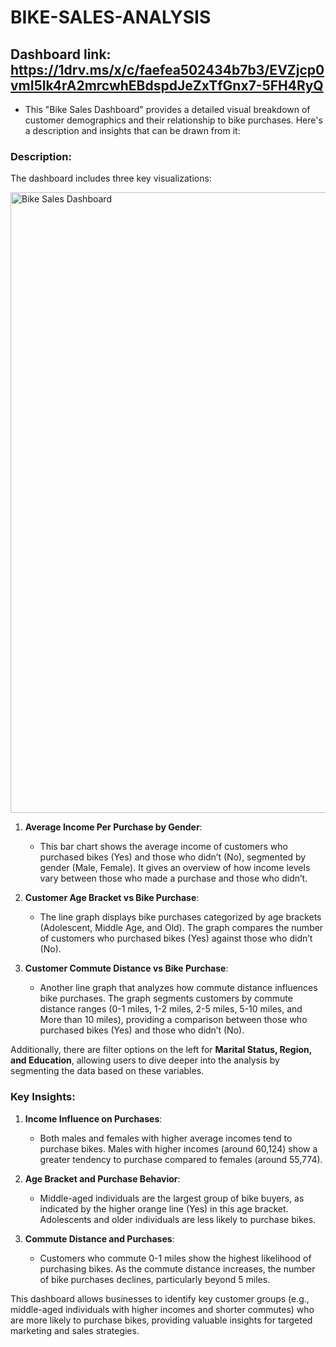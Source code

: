 # BIKE-SALES-ANALYSIS

## Dashboard link: https://1drv.ms/x/c/faefea502434b7b3/EVZjcp0vmI5Ik4rA2mrcwhEBdspdJeZxTfGnx7-5FH4RyQ

- This "Bike Sales Dashboard" provides a detailed visual breakdown of customer demographics and their relationship to bike purchases. Here's a description and insights that can be drawn from it:

### Description:
The dashboard includes three key visualizations:

<img width="993" alt="Bike Sales Dashboard" src="https://github.com/user-attachments/assets/697eaddb-49d5-4276-ba8d-e12e1e57bd08">

1. **Average Income Per Purchase by Gender**:  
   - This bar chart shows the average income of customers who purchased bikes (Yes) and those who didn’t (No), segmented by gender (Male, Female). It gives an overview of how income levels vary between those who made a purchase and those who didn’t.

2. **Customer Age Bracket vs Bike Purchase**:  
   - The line graph displays bike purchases categorized by age brackets (Adolescent, Middle Age, and Old). The graph compares the number of customers who purchased bikes (Yes) against those who didn’t (No).

3. **Customer Commute Distance vs Bike Purchase**:  
   - Another line graph that analyzes how commute distance influences bike purchases. The graph segments customers by commute distance ranges (0-1 miles, 1-2 miles, 2-5 miles, 5-10 miles, and More than 10 miles), providing a comparison between those who purchased bikes (Yes) and those who didn’t (No).

Additionally, there are filter options on the left for **Marital Status, Region, and Education**, allowing users to dive deeper into the analysis by segmenting the data based on these variables.

### Key Insights:

1. **Income Influence on Purchases**:  
   - Both males and females with higher average incomes tend to purchase bikes. Males with higher incomes (around 60,124) show a greater tendency to purchase compared to females (around 55,774).

2. **Age Bracket and Purchase Behavior**:  
   - Middle-aged individuals are the largest group of bike buyers, as indicated by the higher orange line (Yes) in this age bracket. Adolescents and older individuals are less likely to purchase bikes.

3. **Commute Distance and Purchases**:  
   - Customers who commute 0-1 miles show the highest likelihood of purchasing bikes. As the commute distance increases, the number of bike purchases declines, particularly beyond 5 miles.

This dashboard allows businesses to identify key customer groups (e.g., middle-aged individuals with higher incomes and shorter commutes) who are more likely to purchase bikes, providing valuable insights for targeted marketing and sales strategies.
